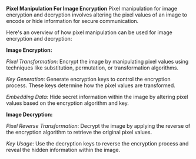 **Pixel Manipulation For Image Encryption** 
Pixel manipulation for image encryption and decryption involves altering the pixel values of an image to encode or hide information for secure communication. 

Here's an overview of how pixel manipulation can be used for image encryption and decryption:

**Image Encryption:**

_Pixel Transformation_: Encrypt the image by manipulating pixel values using techniques like substitution, permutation, or transformation algorithms.

_Key Generation_: Generate encryption keys to control the encryption process. These keys determine how the pixel values are transformed.

_Embedding Data_: Hide secret information within the image by altering pixel values based on the encryption algorithm and key.

**Image Decryption:**

_Pixel Reverse Transformation_: Decrypt the image by applying the reverse of the encryption algorithm to retrieve the original pixel values.

_Key Usage_: Use the decryption keys to reverse the encryption process and reveal the hidden information within the image.
